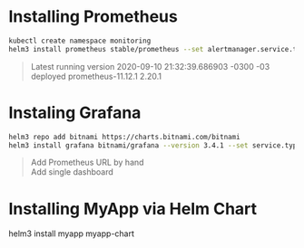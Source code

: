 # Installing Prometheus
```bash
kubectl create namespace monitoring  
helm3 install prometheus stable/prometheus --set alertmanager.service.type=NodePort --set server.service.type=NodePort --namespace monitoring
```

> Latest running version
2020-09-10 21:32:39.686903 -0300 -03	deployed	prometheus-11.12.1	2.20.1

# Instaling Grafana

```bash
helm3 repo add bitnami https://charts.bitnami.com/bitnami
helm3 install grafana bitnami/grafana --version 3.4.1 --set service.type="NodePort"
```

> Add Prometheus URL by hand  
> Add single dashboard

# Installing MyApp via Helm Chart
helm3 install myapp myapp-chart